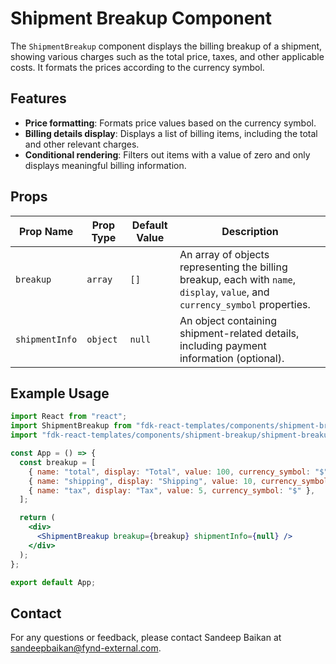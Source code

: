 # Shipment Breakup Component

The `ShipmentBreakup` component displays the billing breakup of a shipment, showing various charges such as the total price, taxes, and other applicable costs. It formats the prices according to the currency symbol.

## Features
- **Price formatting**: Formats price values based on the currency symbol.
- **Billing details display**: Displays a list of billing items, including the total and other relevant charges.
- **Conditional rendering**: Filters out items with a value of zero and only displays meaningful billing information.

## Props

| Prop Name    | Prop Type   | Default Value | Description                                                                 |
|--------------|-------------|---------------|-----------------------------------------------------------------------------|
| `breakup`    | `array`     | `[]`          | An array of objects representing the billing breakup, each with `name`, `display`, `value`, and `currency_symbol` properties. |
| `shipmentInfo` | `object`   | `null`        | An object containing shipment-related details, including payment information (optional). |

## Example Usage

```jsx
import React from "react";
import ShipmentBreakup from "fdk-react-templates/components/shipment-breakup/shipment-breakup";
import "fdk-react-templates/components/shipment-breakup/shipment-breakup.css";

const App = () => {
  const breakup = [
    { name: "total", display: "Total", value: 100, currency_symbol: "$" },
    { name: "shipping", display: "Shipping", value: 10, currency_symbol: "$" },
    { name: "tax", display: "Tax", value: 5, currency_symbol: "$" },
  ];

  return (
    <div>
      <ShipmentBreakup breakup={breakup} shipmentInfo={null} />
    </div>
  );
};

export default App;

```

## Contact

For any questions or feedback, please contact Sandeep Baikan at [sandeepbaikan@fynd-external.com](mailto:sandeepbaikan@fynd-external.com).